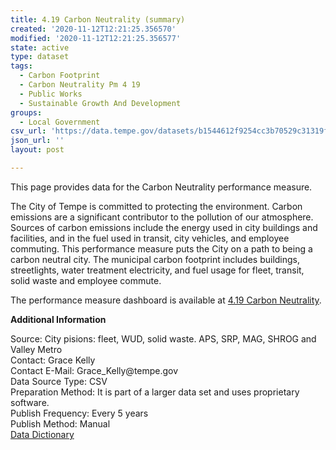 ```yaml
---
title: 4.19 Carbon Neutrality (summary)
created: '2020-11-12T12:21:25.356570'
modified: '2020-11-12T12:21:25.356577'
state: active
type: dataset
tags:
  - Carbon Footprint
  - Carbon Neutrality Pm 4 19
  - Public Works
  - Sustainable Growth And Development
groups:
  - Local Government
csv_url: 'https://data.tempe.gov/datasets/b1544612f9254cc3b70529c31319f72c_0.csv'
json_url: ''
layout: post

---
```

<p>This page provides data for the Carbon Neutrality performance measure.<br /></p><p>The City of Tempe is committed to protecting the environment. Carbon emissions are a significant contributor to the pollution of our atmosphere. Sources of carbon emissions include the energy used in city buildings and facilities, and in the fuel used in transit, city vehicles, and employee commuting. This performance measure puts the City on a path to being a carbon neutral city. The municipal carbon footprint includes buildings, streetlights, water treatment electricity, and fuel usage for fleet, transit, solid waste and employee commute.</p><p>The performance measure dashboard is available at <a href='https://sustainable-growth-and-development-tempegov.hub.arcgis.com/pages/carbon-neutrality' rel='nofollow ugc' target='_blank'>4.19 Carbon Neutrality</a>.<br /></p><p><b>Additional Information</b><br /></p><p>Source: City pisions: fleet, WUD, solid waste. APS, SRP, MAG, SHROG and Valley Metro<br />Contact: Grace Kelly<br />Contact E-Mail: Grace_Kelly@tempe.gov<br />Data Source Type: CSV<br />Preparation Method: It is part of a larger data set and uses proprietary software.<br />Publish Frequency: Every 5 years<br />Publish Method: Manual<br /><a href='https://gis.tempe.gov/design/data-dictionary/4.19%20Carbon%20Neutrality%20(summary)/' rel='nofollow ugc' target='_blank'>Data Dictionary</a><br /></p>
